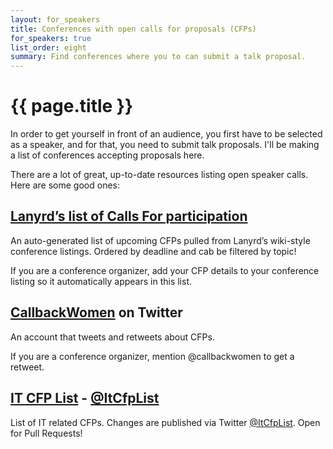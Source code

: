```yaml
---
layout: for_speakers
title: Conferences with open calls for proposals (CFPs)
for_speakers: true
list_order: eight
summary: Find conferences where you to can submit a talk proposal.
---
```


# {{ page.title }}

In order to get yourself in front of an audience, you first have to be selected as a speaker, and for that, you need to submit talk proposals. I'll be making a list of conferences accepting proposals here.

There are a lot of great, up-to-date resources listing open speaker calls. Here are some good ones:

## [Lanyrd’s list of Calls For participation](http://lanyrd.com/calls/)

An auto-generated list of upcoming CFPs pulled from Lanyrd’s wiki-style conference listings. Ordered by deadline and cab be filtered by topic!

If you are a conference organizer, add your CFP details to your conference listing so it automatically appears in this list.

## [CallbackWomen](https://twitter.com/callbackwomen) on Twitter

An account that tweets and retweets about CFPs.

If you are a conference organizer, mention @callbackwomen to get a retweet.

## [IT CFP List](https://github.com/softwaremill/it-cfp-list) - [@ItCfpList](https://twitter.com/ItCfpList)

List of IT related CFPs. Changes are published via Twitter [@ItCfpList](https://twitter.com/ItCfpList). Open for Pull Requests!
